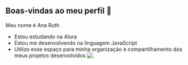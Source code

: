 ## Boas-vindas ao meu perfil 💜

Meu nome é Ana Ruth

- Estou estudando na Alura
- Estou me desenvolvendo na linguagem JavaScript
- Utilizo esse espaço para minha organização e compartilhamento dos meus projetos desenvolvidos
  ![.](https://media.tenor.com/2dN-bcf5bQIAAAAi/purple-heart-pixel-heart.gif)
